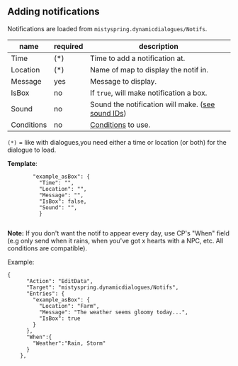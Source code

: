 ## Adding notifications

Notifications are loaded from `mistyspring.dynamicdialogues/Notifs`.

| name     | required | description                                                                                                                              |
|----------|----------|------------------------------------------------------------------------------------------------------------------------------------------|
| Time     | (*)      | Time to add a notification at.                                                                                                           |
| Location | (*)      | Name of map to display the notif in.                                                                                                     |
| Message  | yes      | Message to display.                                                                                                                      |
| IsBox    | no       | If `true`, will make notification a box.                                                                                                 |
| Sound    | no       | Sound the notification will make. ([see sound IDs](https://docs.google.com/spreadsheets/d/18AtLClQPuC96rJOC-A4Kb1ZkuqtTmCRFAKn9JJiFiYE)) |
| Conditions | no        | [Conditions](https://github.com/misty-spring/DynamicDialogues/blob/main/docs/player-conditions.md) to use.                               |

`(*)` = like with dialogues,you need either a time or location (or both) for the dialogue to load.

**Template**:

```
        "example_asBox": {
          "Time": "",
          "Location": "",
          "Message": "",
          "IsBox": false,
          "Sound": "",
          }


```
**Note:** If you don't want the notif to appear every day, use CP's "When" field 
(e.g only send when it rains, when you've got x hearts with a NPC, etc. All conditions are compatible).

Example:

```
{
      "Action": "EditData",
      "Target": "mistyspring.dynamicdialogues/Notifs",
      "Entries": {
        "example_asBox": {
          "Location": "Farm",
          "Message": "The weather seems gloomy today...",
          "IsBox": true
        }
      },
      "When":{
        "Weather":"Rain, Storm"
      }
    },
```
